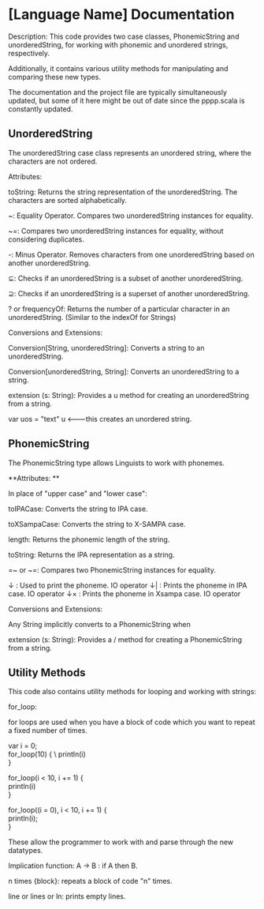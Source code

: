 # [Language Name] Documentation

Description: This code provides two case classes, PhonemicString and unorderedString, for working with phonemic and unordered strings, respectively. 

Additionally, it contains various utility methods for manipulating and comparing these new types.

The documentation and the project file are typically simultaneously updated, but some of it here might be out of date since the pppp.scala is constantly updated.  

## UnorderedString

The unorderedString case class represents an unordered string, where the characters are not ordered. 

Attributes:

toString: Returns the string representation of the unorderedString. The characters are sorted alphabetically.

~: Equality Operator. Compares two unorderedString instances for equality.

~=: Compares two unorderedString instances for equality, without considering duplicates.

-: Minus Operator. Removes characters from one unorderedString based on another unorderedString.

⊆: Checks if an unorderedString is a subset of another unorderedString.

⊇: Checks if an unorderedString is a superset of another unorderedString.

? or frequencyOf: Returns the number of a particular character in an unorderedString. (Similar to the indexOf for Strings)

Conversions and Extensions:

Conversion[String, unorderedString]: Converts a string to an unorderedString.

Conversion[unorderedString, String]: Converts an unorderedString to a string.

extension (s: String): Provides a u method for creating an unorderedString from a string.

var uos = "text" u   <---this creates an unordered string.

## PhonemicString

The PhonemicString type allows Linguists to work with phonemes.

**Attributes: **

In place of "upper case" and "lower case":

toIPACase: Converts the string to IPA case.

toXSampaCase: Converts the string to X-SAMPA case.

length: Returns the phonemic length of the string.

toString: Returns the IPA representation as a string.

=~ or ~=: Compares two PhonemicString instances for equality. 

↓  : Used to print the phoneme. IO operator
↓| : Prints the phoneme in IPA case. IO operator
↓× : Prints the phoneme in Xsampa case. IO operator

Conversions and Extensions:

Any String implicitly converts to a PhonemicString when 

extension (s: String): Provides a / method for creating a PhonemicString from a string.


## Utility Methods

This code also contains utility methods for looping and working with strings:

for_loop:

for loops are used when you have a block of code which you want to repeat a fixed number of times.

var i = 0;\
for_loop(10) { \ 
  println(i)\
}

for_loop(i < 10, i += 1) {\
  println(i)\
}

for_loop((i = 0), i < 10, i += 1) {\
  println(i);\
}

These allow the programmer to work with and parse through the new datatypes.

Implication function: 
A -> B : if A then B. 

n times {block}: 
repeats a block of code "n" times.

line or lines or ln: prints empty lines.

